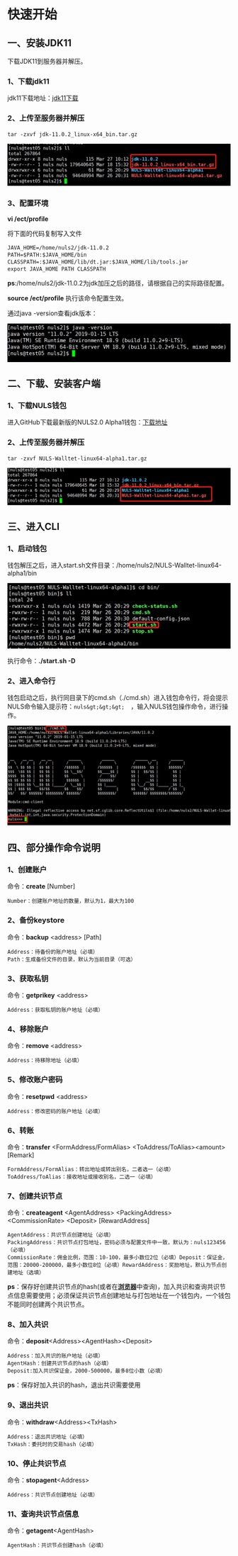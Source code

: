# 快速开始

## 一、安装JDK11

下载JDK11到服务器并解压。

### 1、下载jdk11

jdk11下载地址：[jdk11下载](https://www.oracle.com/technetwork/java/javase/downloads/jdk11-downloads-5066655.html)

### 2、上传至服务器并解压

```
tar -zxvf jdk-11.0.2_linux-x64_bin.tar.gz
```

![20190327142342](./quickStart/20190327142342.png)

### 3、配置环境

**vi /ect/profile**

将下面的代码复制写入文件

```
JAVA_HOME=/home/nuls2/jdk-11.0.2
PATH=$PATH:$JAVA_HOME/bin
CLASSPATH=:$JAVA_HOME/lib/dt.jar:$JAVA_HOME/lib/tools.jar
export JAVA_HOME PATH CLASSPATH	
```

**ps**:/home/nuls2/jdk-11.0.2为jdk加压之后的路径，请根据自己的实际路径配置。

**source /ect/profile** 执行该命令配置生效。

通过java -version查看jdk版本：

![20190327143435](./quickStart/20190327143435.png)

## 二、下载、安装客户端

### 1、下载NULS钱包

进入GitHub下载最新版的NULS2.0 Alpha1钱包：[下载地址](https://github.com/nuls-io/nuls_2.0/releases)

### 2、上传至服务器并解压

```
tar -zxvf NULS-Walltet-linux64-alpha1.tar.gz
```

![20190327144549](./quickStart/20190327144549.png)

## 三、进入CLI

### 1、启动钱包

钱包解压之后，进入start.sh文件目录：/home/nuls2/NULS-Walltet-linux64-alpha1/bin

![20190327150757](./quickStart/20190327150757.png)

执行命令：**./start.sh -D** 

### 2、进入命令行

钱包启动之后，执行同目录下的cmd.sh（./cmd.sh）进入钱包命令行，将会提示NULS命令输入提示符：`nuls&gt;&gt;&gt;  `，输入NULS钱包操作命令，进行操作。

![20190327223858](./quickStart/20190327223858.png)

## 四、部分操作命令说明

### 1、创建账户

命令：**create** [Number]

```
Number：创建账户地址的数量，默认为1，最大为100
```


### 2、备份keystore

命令：**backup** &lt;address&gt;  [Path]
  
```
Address：待备份的账户地址（必填）
Path：生成备份文件的目录，默认为当前目录（可选）
```

### 3、获取私钥

命令：**getprikey** &lt;address&gt;

```
Address：获取私钥的账户地址（必填）
```

### 4、移除账户

命令：**remove** &lt;address&gt;

```
Address：待移除地址（必填）
```

### 5、修改账户密码

命令：**resetpwd** &lt;address&gt;

```
Address：修改密码的账户地址（必填）
```

### 6、转账

命令：**transfer** &lt;FormAddress/FormAlias&gt; &lt;ToAddress/ToAlias&gt;&lt;amount&gt; [Remark]

```
FormAddress/FormAlias：转出地址或转出别名，二者选一（必填）
ToAddress/ToAlias：接收地址或接收别名，二选一（必填）
```

### 7、创建共识节点

命令：**createagent** &lt;AgentAddress&gt; &lt;PackingAddress&gt; &lt;CommissionRate&gt; &lt;Deposit&gt; [RewardAddress]

```
AgentAddress：共识节点创建地址（必填）
PackingAddress：共识节点打包地址，密码必须与配置文件中一致，默认为：nuls123456（必填）
CommissionRate：佣金比例，范围：10-100，最多小数位2位（必填）Deposit：保证金，范围：20000-200000，最多小数位8位（必填）RewardAddress：奖励地址，默认为节点创建地址（选填）
```

**ps**：保存好创建共识节点的hash(或者在[**浏览器**](http://alpha.nulscan.io)中查询)，加入共识和查询共识节点信息需要使用；必须保证共识节点创建地址与打包地址在一个钱包内，一个钱包不能同时创建两个共识节点。

### 8、加入共识

命令：**deposit**&lt;Address&gt;&lt;AgentHash&gt;&lt;Deposit&gt;

```
Address：加入共识的账户地址（必填）
AgentHash：创建共识节点的hash（必填）
Deposit:加入共识保证金，2000-500000，最多8位小数（必填）
```

**ps**：保存好加入共识的hash，退出共识需要使用

### 9、退出共识

命令：**withdraw**&lt;Address&gt;&lt;TxHash&gt;

```
Address：退出共识地址（必填）
TxHash：委托时的交易hash（必填）
```

### 10、停止共识节点

命令：**stopagent**&lt;Address&gt;

```
Address：共识节点创建地址（必填）
```

### 11、查询共识节点信息

命令：**getagent**&lt;AgentHash&gt; 

```
AgentHash：共识节点创建hash（必填）
```







